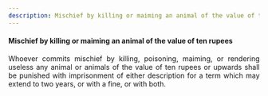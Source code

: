 ```yaml
---
description: Mischief by killing or maiming an animal of the value of ten rupees
---
```


#### Mischief by killing or maiming an animal of the value of ten rupees
<div style="text-align: justify">

Whoever commits mischief by killing, poisoning, maiming, or rendering useless any animal or animals of the value of ten rupees or upwards shall be punished with imprisonment of either description for a term which may extend to two years, or with a fine, or with both.

</div>

